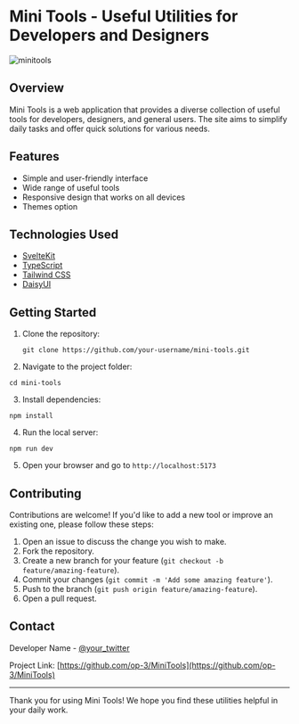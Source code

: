 # Mini Tools - Useful Utilities for Developers and Designers

![minitools](https://github.com/user-attachments/assets/98b153d6-3ea8-4c04-8a1d-7f5ebd537f08)


## Overview

Mini Tools is a web application that provides a diverse collection of useful tools for developers, designers, and general users. The site aims to simplify daily tasks and offer quick solutions for various needs.

## Features

- Simple and user-friendly interface
- Wide range of useful tools
- Responsive design that works on all devices
- Themes option

## Technologies Used

- [SvelteKit](https://kit.svelte.dev/)
- [TypeScript](https://www.typescriptlang.org/)
- [Tailwind CSS](https://tailwindcss.com/)
- [DaisyUI](https://daisyui.com/)

## Getting Started

1. Clone the repository:
   ```
   git clone https://github.com/your-username/mini-tools.git
   ```
2. Navigate to the project folder:
  ```
  cd mini-tools
  ```
3. Install dependencies:
  ```
  npm install
  ```
4. Run the local server:
  ```
  npm run dev
  ```
5. Open your browser and go to `http://localhost:5173`

## Contributing

Contributions are welcome! If you'd like to add a new tool or improve an existing one, please follow these steps:

1. Open an issue to discuss the change you wish to make.
2. Fork the repository.
3. Create a new branch for your feature (`git checkout -b feature/amazing-feature`).
4. Commit your changes (`git commit -m 'Add some amazing feature'`).
5. Push to the branch (`git push origin feature/amazing-feature`).
6. Open a pull request.


## Contact

Developer Name - [@your_twitter](https://twitter.com/your_twitter)

Project Link: [https://github.com/op-3/MiniTools](https://github.com/op-3/MiniTools)

---

Thank you for using Mini Tools! We hope you find these utilities helpful in your daily work.

